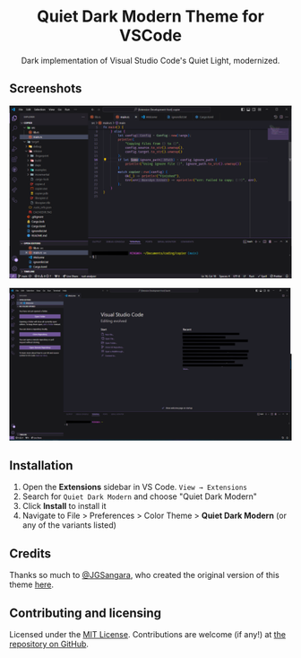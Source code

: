 <div align="center">

# Quiet Dark Modern Theme for VSCode

Dark implementation of Visual Studio Code's Quiet Light, modernized.

</div>

## Screenshots

![Theme screenshot #1](images/screenshot1.png)

![Theme screenshot #2](images/screenshot2.png)


## Installation

1. Open the **Extensions** sidebar in VS Code. `View → Extensions`
1. Search for `Quiet Dark Modern` and choose "Quiet Dark Modern"
1. Click **Install** to install it
1. Navigate to File > Preferences > Color Theme > **Quiet Dark Modern** (or any of the variants listed)

## Credits

Thanks so much to [@JGSangara](https://github.com/JSSangara), who created the original version of this theme [here](https://github.com/JGSangara/Quiet-Dark-Theme-for-VSCode).

## Contributing and licensing

Licensed under the [MIT License](./LICENSE). Contributions are welcome (if any!) at [the repository on GitHub](https://github.com/zabackary/quiet-dark-modern).
